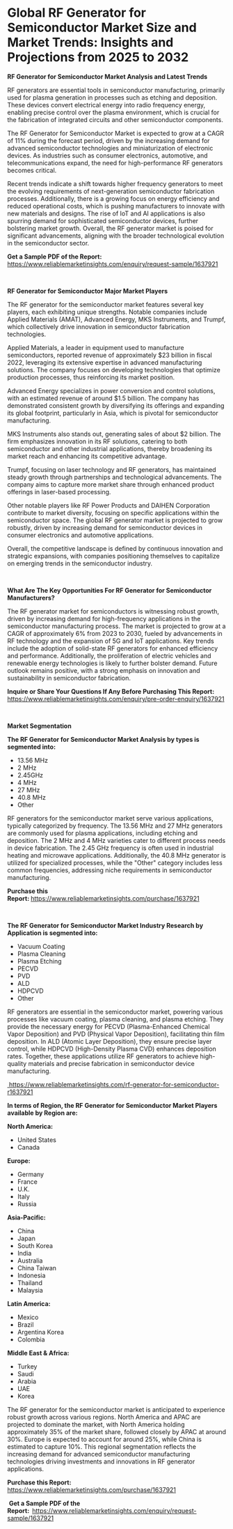<p><h1>Global RF Generator for Semiconductor Market Size and Market Trends: Insights and Projections from 2025 to 2032</h1></p><p><strong>RF Generator for Semiconductor Market Analysis and Latest Trends</strong></p>
<p><p>RF generators are essential tools in semiconductor manufacturing, primarily used for plasma generation in processes such as etching and deposition. These devices convert electrical energy into radio frequency energy, enabling precise control over the plasma environment, which is crucial for the fabrication of integrated circuits and other semiconductor components.</p><p>The RF Generator for Semiconductor Market is expected to grow at a CAGR of 11% during the forecast period, driven by the increasing demand for advanced semiconductor technologies and miniaturization of electronic devices. As industries such as consumer electronics, automotive, and telecommunications expand, the need for high-performance RF generators becomes critical. </p><p>Recent trends indicate a shift towards higher frequency generators to meet the evolving requirements of next-generation semiconductor fabrication processes. Additionally, there is a growing focus on energy efficiency and reduced operational costs, which is pushing manufacturers to innovate with new materials and designs. The rise of IoT and AI applications is also spurring demand for sophisticated semiconductor devices, further bolstering market growth. Overall, the RF generator market is poised for significant advancements, aligning with the broader technological evolution in the semiconductor sector.</p></p>
<p><strong>Get a Sample PDF of the Report:&nbsp;</strong> <a href="https://www.reliablemarketinsights.com/enquiry/request-sample/1637921?utm_campaign=3319&utm_medium=2&utm_source=Github&utm_content=ia&utm_term=18042025&utm_id=rf-generator-for-semiconductor">https://www.reliablemarketinsights.com/enquiry/request-sample/1637921</a></p>
<p>&nbsp;</p>
<p><strong>RF Generator for Semiconductor Major Market Players</strong></p>
<p><p>The RF generator for the semiconductor market features several key players, each exhibiting unique strengths. Notable companies include Applied Materials (AMAT), Advanced Energy, MKS Instruments, and Trumpf, which collectively drive innovation in semiconductor fabrication technologies. </p><p>Applied Materials, a leader in equipment used to manufacture semiconductors, reported revenue of approximately $23 billion in fiscal 2022, leveraging its extensive expertise in advanced manufacturing solutions. The company focuses on developing technologies that optimize production processes, thus reinforcing its market position.</p><p>Advanced Energy specializes in power conversion and control solutions, with an estimated revenue of around $1.5 billion. The company has demonstrated consistent growth by diversifying its offerings and expanding its global footprint, particularly in Asia, which is pivotal for semiconductor manufacturing.</p><p>MKS Instruments also stands out, generating sales of about $2 billion. The firm emphasizes innovation in its RF solutions, catering to both semiconductor and other industrial applications, thereby broadening its market reach and enhancing its competitive advantage.</p><p>Trumpf, focusing on laser technology and RF generators, has maintained steady growth through partnerships and technological advancements. The company aims to capture more market share through enhanced product offerings in laser-based processing.</p><p>Other notable players like RF Power Products and DAIHEN Corporation contribute to market diversity, focusing on specific applications within the semiconductor space. The global RF generator market is projected to grow robustly, driven by increasing demand for semiconductor devices in consumer electronics and automotive applications.</p><p>Overall, the competitive landscape is defined by continuous innovation and strategic expansions, with companies positioning themselves to capitalize on emerging trends in the semiconductor industry.</p></p>
<p>&nbsp;</p>
<p><strong>What Are The Key Opportunities For RF Generator for Semiconductor Manufacturers?</strong></p>
<p><p>The RF generator market for semiconductors is witnessing robust growth, driven by increasing demand for high-frequency applications in the semiconductor manufacturing process. The market is projected to grow at a CAGR of approximately 6% from 2023 to 2030, fueled by advancements in RF technology and the expansion of 5G and IoT applications. Key trends include the adoption of solid-state RF generators for enhanced efficiency and performance. Additionally, the proliferation of electric vehicles and renewable energy technologies is likely to further bolster demand. Future outlook remains positive, with a strong emphasis on innovation and sustainability in semiconductor fabrication.</p></p>
<p><strong>Inquire or Share Your Questions If Any Before Purchasing This Report:</strong> <a href="https://www.reliablemarketinsights.com/enquiry/pre-order-enquiry/1637921?utm_campaign=3319&utm_medium=2&utm_source=Github&utm_content=ia&utm_term=18042025&utm_id=rf-generator-for-semiconductor">https://www.reliablemarketinsights.com/enquiry/pre-order-enquiry/1637921</a></p>
<p>&nbsp;</p>
<p><strong>Market Segmentation</strong></p>
<p><strong>The RF Generator for Semiconductor Market Analysis by types is segmented into:</strong></p>
<p><ul><li>13.56 MHz</li><li>2 MHz</li><li>2.45GHz</li><li>4 MHz</li><li>27 MHz</li><li>40.8 MHz</li><li>Other</li></ul></p>
<p><p>RF generators for the semiconductor market serve various applications, typically categorized by frequency. The 13.56 MHz and 27 MHz generators are commonly used for plasma applications, including etching and deposition. The 2 MHz and 4 MHz varieties cater to different process needs in device fabrication. The 2.45 GHz frequency is often used in industrial heating and microwave applications. Additionally, the 40.8 MHz generator is utilized for specialized processes, while the "Other" category includes less common frequencies, addressing niche requirements in semiconductor manufacturing.</p></p>
<p><strong>Purchase this Report:&nbsp;</strong><a href="https://www.reliablemarketinsights.com/purchase/1637921?utm_campaign=3319&utm_medium=2&utm_source=Github&utm_content=ia&utm_term=18042025&utm_id=rf-generator-for-semiconductor">https://www.reliablemarketinsights.com/purchase/1637921</a></p>
<p>&nbsp;</p>
<p><strong>The RF Generator for Semiconductor Market Industry Research by Application is segmented into:</strong></p>
<p><ul><li>Vacuum Coating</li><li>Plasma Cleaning</li><li>Plasma Etching</li><li>PECVD</li><li>PVD</li><li>ALD</li><li>HDPCVD</li><li>Other</li></ul></p>
<p><p>RF generators are essential in the semiconductor market, powering various processes like vacuum coating, plasma cleaning, and plasma etching. They provide the necessary energy for PECVD (Plasma-Enhanced Chemical Vapor Deposition) and PVD (Physical Vapor Deposition), facilitating thin film deposition. In ALD (Atomic Layer Deposition), they ensure precise layer control, while HDPCVD (High-Density Plasma CVD) enhances deposition rates. Together, these applications utilize RF generators to achieve high-quality materials and precise fabrication in semiconductor device manufacturing.</p></p>
<p><a href="https://www.reliablemarketinsights.com/rf-generator-for-semiconductor-r1637921?utm_campaign=3319&utm_medium=2&utm_source=Github&utm_content=ia&utm_term=18042025&utm_id=rf-generator-for-semiconductor">&nbsp;https://www.reliablemarketinsights.com/rf-generator-for-semiconductor-r1637921</a></p>
<p><strong>In terms of Region, the RF Generator for Semiconductor Market Players available by Region are:</strong></p>
<p>
    <p> <strong> North America: </strong>
        <ul>
            <li>United States</li>
            <li>Canada</li>
        </ul>
        </p> 
    <p> <strong> Europe: </strong>
        <ul>
            <li>Germany</li>
            <li>France</li>
            <li>U.K.</li>
            <li>Italy</li>
            <li>Russia</li>
        </ul>
        </p> 
    <p> <strong> Asia-Pacific: </strong>
        <ul>
            <li>China</li>
            <li>Japan</li>
            <li>South Korea</li>
            <li>India</li>
            <li>Australia</li>
            <li>China Taiwan</li>
            <li>Indonesia</li>
            <li>Thailand</li>
            <li>Malaysia</li>
        </ul>
        </p> 
    <p> <strong> Latin America: </strong>
        <ul>
            <li>Mexico</li>
            <li>Brazil</li>
            <li>Argentina Korea</li>
            <li>Colombia</li>
        </ul>
        </p> 
    <p> <strong> Middle East & Africa: </strong>
        <ul>
            <li>Turkey</li>
            <li>Saudi</li>
            <li>Arabia</li>
            <li>UAE</li>
            <li>Korea</li>
        </ul>
    </p>
    </p>
<p><p>The RF generator for the semiconductor market is anticipated to experience robust growth across various regions. North America and APAC are projected to dominate the market, with North America holding approximately 35% of the market share, followed closely by APAC at around 30%. Europe is expected to account for around 25%, while China is estimated to capture 10%. This regional segmentation reflects the increasing demand for advanced semiconductor manufacturing technologies driving investments and innovations in RF generator applications.</p></p>
<p><strong>Purchase this Report: </strong><a href="https://www.reliablemarketinsights.com/purchase/1637921?utm_campaign=3319&utm_medium=2&utm_source=Github&utm_content=ia&utm_term=18042025&utm_id=rf-generator-for-semiconductor">https://www.reliablemarketinsights.com/purchase/1637921</a></p>
<p>&nbsp;<strong>Get a Sample PDF of the Report:&nbsp;&nbsp;</strong><a href="https://www.reliablemarketinsights.com/enquiry/request-sample/1637921?utm_campaign=3319&utm_medium=2&utm_source=Github&utm_content=ia&utm_term=18042025&utm_id=rf-generator-for-semiconductor">https://www.reliablemarketinsights.com/enquiry/request-sample/1637921</a></p>
<p><strong></strong></p>
<p><p></p><p></p><p></p></p>